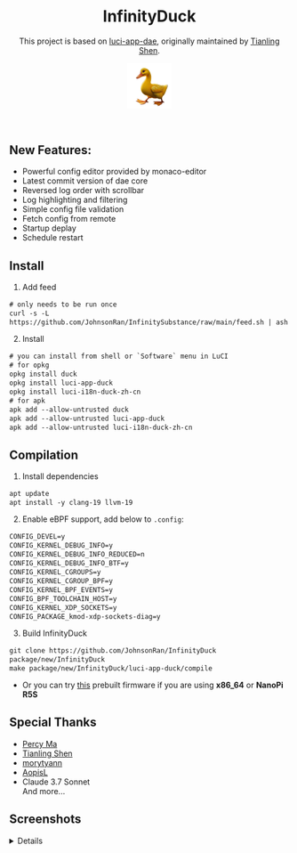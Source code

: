 <div align="center">

# InfinityDuck
This project is based on [luci-app-dae](https://github.com/immortalwrt/luci/tree/master/applications/luci-app-dae), originally maintained by [Tianling Shen](https://github.com/1715173329).

<img src="img/duck.png" border="0" width="16%"></p><br>
</div>

## New Features:
- Powerful config editor provided by monaco-editor
- Latest commit version of dae core
- Reversed log order with scrollbar
- Log highlighting and filtering
- Simple config file validation
- Fetch config from remote
- Startup deplay
- Schedule restart

## Install
1. Add feed
```shell
# only needs to be run once
curl -s -L https://github.com/JohnsonRan/InfinitySubstance/raw/main/feed.sh | ash
```

2. Install
```shell
# you can install from shell or `Software` menu in LuCI
# for opkg
opkg install duck
opkg install luci-app-duck
opkg install luci-i18n-duck-zh-cn
# for apk
apk add --allow-untrusted duck
apk add --allow-untrusted luci-app-duck
apk add --allow-untrusted luci-i18n-duck-zh-cn
```

## Compilation
1. Install dependencies
```
apt update
apt install -y clang-19 llvm-19
```
2. Enable eBPF support, add below to `.config`:
```
CONFIG_DEVEL=y
CONFIG_KERNEL_DEBUG_INFO=y
CONFIG_KERNEL_DEBUG_INFO_REDUCED=n
CONFIG_KERNEL_DEBUG_INFO_BTF=y
CONFIG_KERNEL_CGROUPS=y
CONFIG_KERNEL_CGROUP_BPF=y
CONFIG_KERNEL_BPF_EVENTS=y
CONFIG_BPF_TOOLCHAIN_HOST=y
CONFIG_KERNEL_XDP_SOCKETS=y
CONFIG_PACKAGE_kmod-xdp-sockets-diag=y
```
3. Build InfinityDuck
```
git clone https://github.com/JohnsonRan/InfinityDuck package/new/InfinityDuck
make package/new/InfinityDuck/luci-app-duck/compile
```
- Or you can try [this](https://github.com/JohnsonRan/opwrt_build_script/releases) prebuilt firmware if you are using **x86_64** or **NanoPi R5S**
## Special Thanks
- [Percy Ma](https://marketplace.visualstudio.com/items?itemName=kecrily.dae)
- [Tianling Shen](https://github.com/1715173329)
- [morytyann](http://github.com/morytyann)
- [AopisL](https://github.com/apoiston)
- Claude 3.7 Sonnet  
And more...

## Screenshots
<details>
 <p>
  <img src="img/ss3.png" alt="settings">
  <img src="img/ss1.png" alt="config">
  <img src="img/ss2.png" alt="log">
 </p>
</details>
